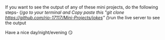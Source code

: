 If you want to see the output of any of these mini projects, do the following steps-
(*)go to your terminal and Copy paste this "git clone https://github.com/rio-17117/Mini-Projects/jokes"
(*)run the live server to see the output 

Have a nice day/night/evening 😏
